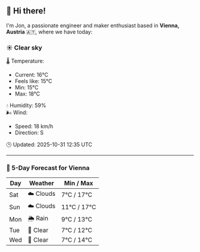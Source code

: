 ## 👋 Hi there!

I'm Jon, a passionate engineer and maker enthusiast based in **Vienna, Austria** 🇦🇹, where we have today:

### ☀️ Clear sky 

🌡️ Temperature: 
* Current: 16°C
* Feels like: 15°C
* Min: 15°C 
* Max: 18°C  

💧 Humidity: 59%  
🌬️ Wind: 
* Speed: 18 km/h 
* Direction: S  

🕒 Updated: 2025-10-31 12:35 UTC

---

### 📅 5-Day Forecast for Vienna

| Day | Weather | Min / Max |
|-----|---------|------------|
| Sat | ☁️ Clouds | 7°C / 17°C |
| Sun | ☁️ Clouds | 11°C / 17°C |
| Mon | 🌦️ Rain | 9°C / 13°C |
| Tue | 🌙 Clear | 7°C / 12°C |
| Wed | 🌙 Clear | 7°C / 14°C |
